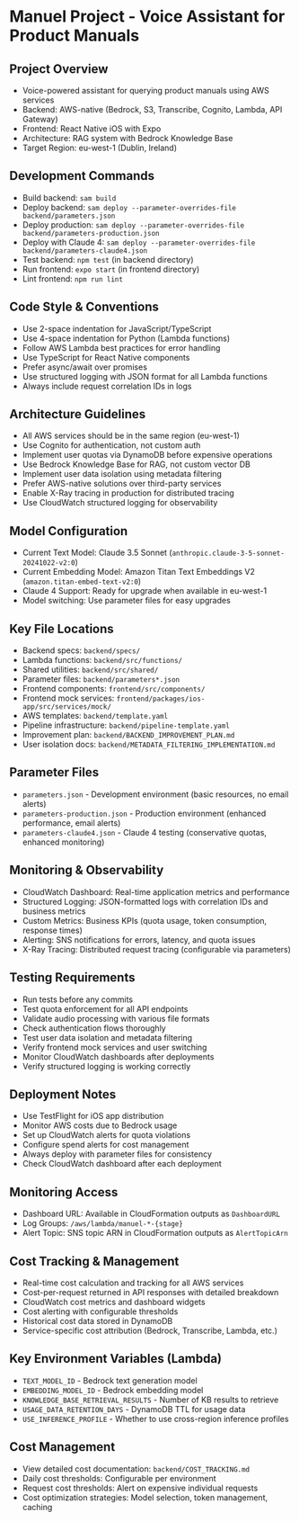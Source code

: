 # Manuel Project - Voice Assistant for Product Manuals

## Project Overview

- Voice-powered assistant for querying product manuals using AWS services
- Backend: AWS-native (Bedrock, S3, Transcribe, Cognito, Lambda, API Gateway)
- Frontend: React Native iOS with Expo
- Architecture: RAG system with Bedrock Knowledge Base
- Target Region: eu-west-1 (Dublin, Ireland)

## Development Commands

- Build backend: `sam build`
- Deploy backend:
  `sam deploy --parameter-overrides-file backend/parameters.json`
- Deploy production:
  `sam deploy --parameter-overrides-file backend/parameters-production.json`
- Deploy with Claude 4:
  `sam deploy --parameter-overrides-file backend/parameters-claude4.json`
- Test backend: `npm test` (in backend directory)
- Run frontend: `expo start` (in frontend directory)
- Lint frontend: `npm run lint`

## Code Style & Conventions

- Use 2-space indentation for JavaScript/TypeScript
- Use 4-space indentation for Python (Lambda functions)
- Follow AWS Lambda best practices for error handling
- Use TypeScript for React Native components
- Prefer async/await over promises
- Use structured logging with JSON format for all Lambda functions
- Always include request correlation IDs in logs

## Architecture Guidelines

- All AWS services should be in the same region (eu-west-1)
- Use Cognito for authentication, not custom auth
- Implement user quotas via DynamoDB before expensive operations
- Use Bedrock Knowledge Base for RAG, not custom vector DB
- Implement user data isolation using metadata filtering
- Prefer AWS-native solutions over third-party services
- Enable X-Ray tracing in production for distributed tracing
- Use CloudWatch structured logging for observability

## Model Configuration

- Current Text Model: Claude 3.5 Sonnet
  (`anthropic.claude-3-5-sonnet-20241022-v2:0`)
- Current Embedding Model: Amazon Titan Text Embeddings V2
  (`amazon.titan-embed-text-v2:0`)
- Claude 4 Support: Ready for upgrade when available in eu-west-1
- Model switching: Use parameter files for easy upgrades

## Key File Locations

- Backend specs: `backend/specs/`
- Lambda functions: `backend/src/functions/`
- Shared utilities: `backend/src/shared/`
- Parameter files: `backend/parameters*.json`
- Frontend components: `frontend/src/components/`
- Frontend mock services: `frontend/packages/ios-app/src/services/mock/`
- AWS templates: `backend/template.yaml`
- Pipeline infrastructure: `backend/pipeline-template.yaml`
- Improvement plan: `backend/BACKEND_IMPROVEMENT_PLAN.md`
- User isolation docs: `backend/METADATA_FILTERING_IMPLEMENTATION.md`

## Parameter Files

- `parameters.json` - Development environment (basic resources, no email alerts)
- `parameters-production.json` - Production environment (enhanced performance,
  email alerts)
- `parameters-claude4.json` - Claude 4 testing (conservative quotas, enhanced
  monitoring)

## Monitoring & Observability

- CloudWatch Dashboard: Real-time application metrics and performance
- Structured Logging: JSON-formatted logs with correlation IDs and business
  metrics
- Custom Metrics: Business KPIs (quota usage, token consumption, response times)
- Alerting: SNS notifications for errors, latency, and quota issues
- X-Ray Tracing: Distributed request tracing (configurable via parameters)

## Testing Requirements

- Run tests before any commits
- Test quota enforcement for all API endpoints
- Validate audio processing with various file formats
- Check authentication flows thoroughly
- Test user data isolation and metadata filtering
- Verify frontend mock services and user switching
- Monitor CloudWatch dashboards after deployments
- Verify structured logging is working correctly

## Deployment Notes

- Use TestFlight for iOS app distribution
- Monitor AWS costs due to Bedrock usage
- Set up CloudWatch alerts for quota violations
- Configure spend alerts for cost management
- Always deploy with parameter files for consistency
- Check CloudWatch dashboard after each deployment

## Monitoring Access

- Dashboard URL: Available in CloudFormation outputs as `DashboardURL`
- Log Groups: `/aws/lambda/manuel-*-{stage}`
- Alert Topic: SNS topic ARN in CloudFormation outputs as `AlertTopicArn`

## Cost Tracking & Management

- Real-time cost calculation and tracking for all AWS services
- Cost-per-request returned in API responses with detailed breakdown
- CloudWatch cost metrics and dashboard widgets
- Cost alerting with configurable thresholds
- Historical cost data stored in DynamoDB
- Service-specific cost attribution (Bedrock, Transcribe, Lambda, etc.)

## Key Environment Variables (Lambda)

- `TEXT_MODEL_ID` - Bedrock text generation model
- `EMBEDDING_MODEL_ID` - Bedrock embedding model
- `KNOWLEDGE_BASE_RETRIEVAL_RESULTS` - Number of KB results to retrieve
- `USAGE_DATA_RETENTION_DAYS` - DynamoDB TTL for usage data
- `USE_INFERENCE_PROFILE` - Whether to use cross-region inference profiles

## Cost Management

- View detailed cost documentation: `backend/COST_TRACKING.md`
- Daily cost thresholds: Configurable per environment
- Request cost thresholds: Alert on expensive individual requests
- Cost optimization strategies: Model selection, token management, caching
